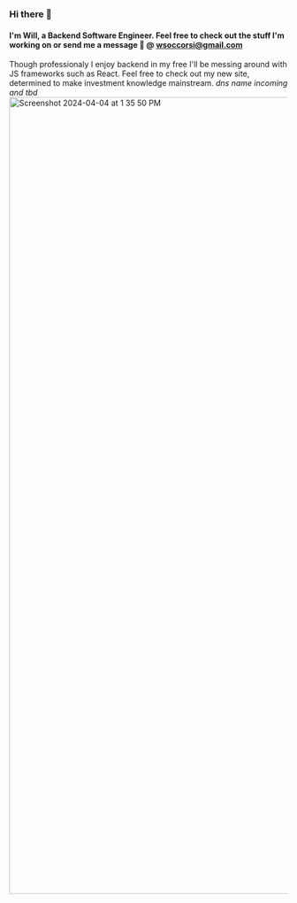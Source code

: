 ### Hi there 👋

#### I'm Will, a Backend Software Engineer. Feel free to check out the stuff I'm working on or send me a message 💬 @ wsoccorsi@gmail.com

Though professionaly I enjoy backend in my free I'll be messing around with JS frameworks such as React. Feel free to check out my new site, determined to make investment knowledge mainstream. *dns name incoming and tbd*
<img width="1440" alt="Screenshot 2024-04-04 at 1 35 50 PM" src="https://github.com/wsoccorsi/wsoccorsi/assets/33301475/60332fb4-6ca8-4584-9e8d-7f836ae79772">

<!--
**wsoccorsi/wsoccorsi** is a ✨ _special_ ✨ repository because its `README.md` (this file) appears on your GitHub profile.

Here are some ideas to get you started:

- 🔭 I’m currently working on ...
- 🌱 I’m currently learning ...
- 👯 I’m looking to collaborate on ...
- 🤔 I’m looking for help with ...
- 💬 Ask me about ...
- 📫 How to reach me: ...
- 😄 Pronouns: ...
- ⚡ Fun fact: ...
-->
